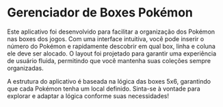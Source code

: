 # Gerenciador de Boxes Pokémon

Este aplicativo foi desenvolvido para facilitar a organização dos Pokémon nas boxes dos jogos. Com uma interface intuitiva, você pode inserir o número do Pokémon e rapidamente descobrir em qual box, linha e coluna ele deve ser alocado. O layout foi projetado para garantir uma experiência de usuário fluida, permitindo que você mantenha suas coleções sempre organizadas.

A estrutura do aplicativo é baseada na lógica das boxes 5x6, garantindo que cada Pokémon tenha um local definido. Sinta-se à vontade para explorar e adaptar a lógica conforme suas necessidades!
